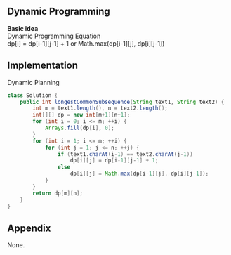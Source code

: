 **Dynamic Programming**  
---
**Basic idea**  
Dynamic Programming Equation  
dp[i] = dp[i-1][j-1] + 1 or Math.max(dp[i-1][j], dp[i][j-1]) 

Implementation
---
Dynamic Planning
```java
class Solution {
    public int longestCommonSubsequence(String text1, String text2) {
        int m = text1.length(), n = text2.length();
        int[][] dp = new int[m+1][n+1];
        for (int i = 0; i <= m; ++i) {
            Arrays.fill(dp[i], 0);
        }
        for (int i = 1; i <= m; ++i) {
            for (int j = 1; j <= n; ++j) {
                if (text1.charAt(i-1) == text2.charAt(j-1))
                    dp[i][j] = dp[i-1][j-1] + 1;
                else
                    dp[i][j] = Math.max(dp[i-1][j], dp[i][j-1]);
            }
        }
        return dp[m][n];
    }
}
```
**Appendix**
---
None.